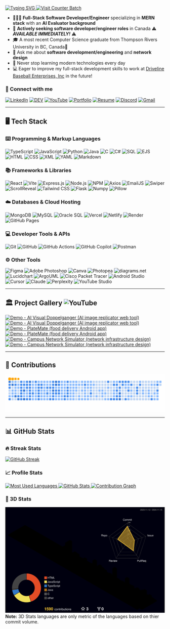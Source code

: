 <!-- INTRO -->
<a href="https://github.com/Ryo-samuraiJP/readme-typing-svg">
  <img src="https://readme-typing-svg.demolab.com?font=Lora&weight=500&size=40&duration=1500&pause=750&center=true&vCenter=true&width=900&height=100&lines=Hi+there!+I+am+Ryoichi+Homma%E2%9A%BE;Your+future+favorite...;Full-Stack+Software+Developer/Engineer%F0%9F%A7%91%F0%9F%8F%BB%E2%80%8D%F0%9F%92%BB" alt="Typing SVG" />
</a>

<a href="https://visitcount.itsvg.in">
  <img src="https://visitcount.itsvg.in/api?id=Ryo-samuraiJP&label=Profile%20Views&color=1&icon=5&pretty=true" alt="Visit Counter Batch" />
</a>

- 👨🏻‍💻 **Full-Stack Software Developer/Engineer** specializing in **MERN stack** with an **AI Evaluator background**
- 💼 **Actively seeking software developer/engineer roles** in Canada ⚠️ _**AVAILABLE IMMEDIATELY!**_ ⚠️
- 🎓 A most recent Computer Science graduate from Thompson Rivers University in BC, Canada🍁
- 💬 Ask me about **software development/engineering** and **network design**
- 🌱 Never stop learning modern technologies every day
- 💻 Eager to improve my full-stack development skills to work at [Driveline Baseball Enterprises, Inc](https://www.drivelinebaseball.com/) in the future!
<!-- - 🌐 Check out my [Portfolio](https://ryoichihomma.me/) and [Resume](https://drive.google.com/file/d/1wizgvyY7ORhtismc_3ec6tZ-MDwjs2NC/view?usp=sharing)// -->

### 🔗 Connect with me
<!--
<code>[![LinkedIn](https://skillicons.dev/icons?i=linkedin)](https://www.linkedin.com/in/ryoichihomma/)</code>
<code>[![DEV](https://skillicons.dev/icons?i=devto)](https://dev.to/ryoichihomma)</code>
<code>[![YouTube](https://go-skill-icons.vercel.app/api/icons?i=youtube)](https://www.youtube.com/channel/UC7f92Y8DjOY1r8gL0Blt0gQ)</code>
<code>[![Discord](https://skillicons.dev/icons?i=discord)](https://discord.com/users/1233363421207199827/)</code>
<code>[![Gmail](https://skillicons.dev/icons?i=gmail)](mailto:r.homma.inbox@gmail.com)</code>
<code>[![Portfolio](https://go-skill-icons.vercel.app/api/icons?i=portfolio)](https://www.ryoichihomma.me)</code>
-->
[![LinkedIn](https://img.shields.io/badge/LinkedIn-0077B5?style=for-the-badge&logo=linkedin&logoColor=white)](https://www.linkedin.com/in/ryoichihomma/)
[![DEV](https://img.shields.io/badge/dev.to-0A0A0A?style=for-the-badge&logo=devdotto&logoColor=white)](https://dev.to/ryoichihomma)
[![YouTube](https://img.shields.io/badge/YouTube-FF0000?style=for-the-badge&logo=youtube&logoColor=white)](https://www.youtube.com/@rh.project_gallery)
[![Portfolio](https://custom-icon-badges.demolab.com/badge/Portfolio-255E63?style=for-the-badge&logo=globe&logoColor=white)](https://ryoichihomma.me/)
[![Resume](https://custom-icon-badges.demolab.com/badge/Download_Resume-pink?style=for-the-badge&logo=download&logoColor=333)](https://drive.usercontent.google.com/u/0/uc?id=1yGdq2gFQcFMqFplehfuVYZ2vOXEhnQMz&export=download)
[![Discord](https://img.shields.io/badge/Discord-5865F2?style=for-the-badge&logo=discord&logoColor=white)](https://discord.com/users/1233363421207199827/)
[![Gmail](https://img.shields.io/badge/Gmail-D14836?style=for-the-badge&logo=gmail&logoColor=white)](mailto:r.homma.inbox@gmail.com)

<hr/>

<!-- TECK STACK -->
## 🖥️ Tech Stack
### ⌨️ Programming & Markup Languages
![TypeScript](https://img.shields.io/badge/TypeScript%20-%20?style=flat&logo=TypeScript&logoColor=%23FFF&labelColor=%233178C6&color=%233178C6)
![JavaScript](https://img.shields.io/badge/JavaScript-323330.svg?style=flat&logo=javascript&logoColor=F7DF1E&logoSize=auto)
![Python](https://img.shields.io/badge/Python-3776AB?style=flat&logo=python&logoColor=FFE873&logoSize=auto)
![Java](https://custom-icon-badges.demolab.com/badge/Java-5382A1.svg?style=flat&logo=java&logoColor=F89820&logoSize=auto)
![C](https://custom-icon-badges.demolab.com/badge/C-03599C.svg?style=flat&logo=c-in-hexagon&logoColor=white&logoSize=auto)
![C#](https://custom-icon-badges.demolab.com/badge/C%23-68217A.svg?style=flat&logo=cs2&logoColor=white&logoSize=auto)
![SQL](https://custom-icon-badges.demolab.com/badge/SQL-FF1493.svg?style=flat&logo=database&logoColor=white&logoSize=auto)
![EJS](https://img.shields.io/badge/EJS%20-%20?style=flat&logo=EJS&logoColor=black&logoSize=auto&color=B4CA65)
![HTML](https://img.shields.io/badge/HTML-E34F26?style=flat&logo=HTML5&logoColor=white&logoSize=auto)
![CSS](https://img.shields.io/badge/CSS-1572B6?style=flat&logo=CSS3&logoColor=white&logoSize=auto)
![XML](https://img.shields.io/badge/XML%20-%20?style=flat&logo=xml&logoSize=auto&color=005FAD)
![YAML](https://img.shields.io/badge/YAML-CB171E?style=flat&logo=yaml&logoSize=auto)
![Markdown](https://img.shields.io/badge/Markdown-000000?style=flat&logo=markdown&logoSize=auto)

### 📚 Frameworks & Libraries
![React](https://img.shields.io/badge/React-20232a.svg?style=flat&logo=react&logoColor=61DAFB&logoSize=auto)
![Vite](https://img.shields.io/badge/Vite-B73BFE?style=flat&logo=vite&logoColor=FFD62E&logoSize=auto)
![Express.js](https://img.shields.io/badge/Express.js-404d59.svg?style=flat&logo=express&logoColor=61DAFB)
![Node.js](https://img.shields.io/badge/Node.js-5FA04E?style=flat&logo=node.js&logoColor=white)
![NPM](https://img.shields.io/badge/npm-CB3837.svg?style=flat&logo=npm&logoColor=white&logoSize=auto)
![Axios](https://img.shields.io/badge/Axios%20-%20?style=flat&logo=Axios&color=%235A29E4)
![EmailJS](https://custom-icon-badges.demolab.com/badge/EmailJS-ff8434?style=flat&logo=emailjs&logoSize=auto&labelColor=F3F3F3)
![Swiper](https://img.shields.io/badge/Swiper.js-6332F6?style=flat&logo=Swiper&logoSize=auto)
![ScrollReveal](https://img.shields.io/badge/ScrollReveal.js-FFCB36?style=flat&logo=ScrollReveal&logoColor=black&logoSize=auto)
![Tailwind CSS](https://img.shields.io/badge/Tailwind_CSS-06B6D4?style=flat&logo=tailwind-css&logoColor=white&logoSize=auto)
![Flask](https://img.shields.io/badge/Flask-000000?style=flat&logo=flask&logoColor=white&logoSize=auto)
![Numpy](https://img.shields.io/badge/Numpy-777BB4?style=flat&logo=numpy&logoColor=white&logoSize=auto)
![Pillow](https://custom-icon-badges.demolab.com/badge/Pillow-F3F3F3?style=flat&logo=pillow&logoColor=white&logoSize=auto)

### ☁️ Databases & Cloud Hosting
![MongoDB](https://img.shields.io/badge/MongoDB-47A248.svg?style=flat&logo=mongodb&logoColor=white)
![MySQL](https://img.shields.io/badge/MySQL-4479A1?style=flat&logo=mysql&logoColor=white&logoSize=auto)
![Oracle SQL](https://img.shields.io/badge/Oracle-F80000?style=flat&logo=oracle&logoColor=white&logoSize=auto)
![Vercel](https://img.shields.io/badge/Vercel-000000?style=flat&logo=vercel&logoSize=auto)
![Netlify](https://img.shields.io/badge/Netlify-00C7B7?style=flat&logo=netlify&logoColor=00C7B7&logoSize=auto&labelColor=grey)
![Render](https://img.shields.io/badge/Render-F3F3F3?style=flat&logo=render&logoColor=black&logoSize=auto)
![GitHub Pages](https://img.shields.io/badge/GitHub%20Pages-222222?style=flat&logo=github&logoSize=auto)

### 💻 Developer Tools & APIs
![Git](https://img.shields.io/badge/Git-F05032?style=flat&logo=git&logoColor=white&logoSize=auto)
![GitHub](https://img.shields.io/badge/GitHub-181717?style=flat&logo=GitHub&logoColor=white&logoSize=auto)
![GitHub Actions](https://img.shields.io/badge/GitHub%20Actions-2088FF?style=flat&logo=GitHub%20actions&logoColor=white&logoSize=auto)
![GitHub Copilot](https://img.shields.io/badge/GitHub%20Copilot-000000?style=flat&logo=github%20copilot&logoColor=white&logoSize=auto)
![Postman](https://img.shields.io/badge/Postman-FF6C37?style=flat&logo=postman&logoColor=white&logoSize=auto)

### ⚙️ Other Tools
![Figma](https://img.shields.io/badge/Figma-F24E1E?style=flat&logo=figma&logoColor=white)
![Adobe Photoshop](https://img.shields.io/badge/Photoshop-31A8FF?style=flat&logo=adobe-photoshop&logoColor=001833&logoSize=auto)
![Canva](https://img.shields.io/badge/Canva-00C4CC?style=flat&logo=canva&logoColor=white&logoSize=auto)
![Photopea](https://img.shields.io/badge/Photopea-18A497?style=flat&logo=photopea&logoColor=white&logoSize=auto)
![diagrams.net](https://img.shields.io/badge/diagrams.net-F08705?style=flat&logo=diagrams.net&logoColor=white&logoSize=auto)
![Lucidchart](https://custom-icon-badges.demolab.com/badge/Lucidchart-f96b13?style=flat&logo=lucidchart&logoSize=auto&labelColor=F3F3F3)
![ArgoUML](https://custom-icon-badges.demolab.com/badge/ArgoUML-8DAED3?style=flat&logo=argo-uml&logoSize=auto)
![Cisco Packet Tracer](https://img.shields.io/badge/Cisco%20Packet%20Tracer-1BA0D7?style=flat&logo=cisco&logoSize=auto&labelColor=grey)
![Android Studio](https://img.shields.io/badge/Android%20Studio-3DDC84?style=flat&logo=android-studio&logoColor=white)
![Cursor](https://custom-icon-badges.demolab.com/badge/Cursor-grey?style=flat&logo=cursor-ai&logoSize=auto)
![Claude](https://custom-icon-badges.demolab.com/badge/Claude-f3e9d7?style=flat&logo=claude&logoSize=auto)
![Perplexity](https://img.shields.io/badge/Perplexity-1FB8CD?style=flat&logo=perplexity&logoColor=white&logoSize=auto)
![YouTube Studio](https://img.shields.io/badge/YouTube%20Studio-FF0000?style=flat&logo=youtube%20studio&logoSize=auto)

<hr/>

<!-- PROJECT -->
## 🏛️ Project Gallery ![YouTube](https://img.shields.io/badge/YouTube-%23FF0000?style=plastic&logo=youtube&logoSize=amd)

<!-- BEGIN YOUTUBE-CARDS -->
[![Demo - AI Visual Doppelganger (AI image replicator web tool)](https://ytcards.demolab.com/?id=VT6eddrVVOA&title=Demo+-+AI+Visual+Doppelganger+%28AI+image+replicator+web+tool%29&lang=en&timestamp=1715155400&background_color=%23c9d9f2&title_color=%2324292f&stats_color=%2357606a&max_title_lines=2&width=250&border_radius=5&duration=200 "Demo - AI Visual Doppelganger (AI image replicator web tool)")](https://www.youtube.com/watch?v=VT6eddrVVOA#gh-dark-mode-only)[![Demo - AI Visual Doppelganger (AI image replicator web tool)](https://ytcards.demolab.com/?id=VT6eddrVVOA&title=Demo+-+AI+Visual+Doppelganger+%28AI+image+replicator+web+tool%29&lang=en&timestamp=1715155400&background_color=%230d1117&title_color=%23ffffff&stats_color=%23dedede&max_title_lines=2&width=250&border_radius=5&duration=200 "Demo - AI Visual Doppelganger (AI image replicator web tool)")](https://www.youtube.com/watch?v=VT6eddrVVOA#gh-light-mode-only)
[![Demo - PlateMate (food delivery Android app)](https://ytcards.demolab.com/?id=N_yUfrnbgWI&title=Demo+-+PlateMate+%28food+delivery+Android+app%29&lang=en&timestamp=1715155396&background_color=%23c9d9f2&title_color=%2324292f&stats_color=%2357606a&max_title_lines=2&width=250&border_radius=5&duration=244 "Demo - PlateMate (food delivery Android app)")](https://www.youtube.com/watch?v=N_yUfrnbgWI#gh-dark-mode-only)[![Demo - PlateMate (food delivery Android app)](https://ytcards.demolab.com/?id=N_yUfrnbgWI&title=Demo+-+PlateMate+%28food+delivery+Android+app%29&lang=en&timestamp=1715155396&background_color=%230d1117&title_color=%23ffffff&stats_color=%23dedede&max_title_lines=2&width=250&border_radius=5&duration=244 "Demo - PlateMate (food delivery Android app)")](https://www.youtube.com/watch?v=N_yUfrnbgWI#gh-light-mode-only)
[![Demo - Campus Network Simulator (network infrastructure design)](https://ytcards.demolab.com/?id=ayVUSVRPLqE&title=Demo+-+Campus+Network+Simulator+%28network+infrastructure+design%29&lang=en&timestamp=1715155393&background_color=%23c9d9f2&title_color=%2324292f&stats_color=%2357606a&max_title_lines=2&width=250&border_radius=5&duration=403 "Demo - Campus Network Simulator (network infrastructure design)")](https://www.youtube.com/watch?v=ayVUSVRPLqE#gh-dark-mode-only)[![Demo - Campus Network Simulator (network infrastructure design)](https://ytcards.demolab.com/?id=ayVUSVRPLqE&title=Demo+-+Campus+Network+Simulator+%28network+infrastructure+design%29&lang=en&timestamp=1715155393&background_color=%230d1117&title_color=%23ffffff&stats_color=%23dedede&max_title_lines=2&width=250&border_radius=5&duration=403 "Demo - Campus Network Simulator (network infrastructure design)")](https://www.youtube.com/watch?v=ayVUSVRPLqE#gh-light-mode-only)
<!-- END YOUTUBE-CARDS -->

<hr/>

<!-- CONTRIBUTIONS -->
## 🐍 Contributions
<picture>
  <source media="(prefers-color-scheme: dark)" srcset="https://raw.githubusercontent.com/Ryo-samuraiJP/Ryo-samuraiJP/output/github-contribution-grid-snake-dark.svg">
  <source media="(prefers-color-scheme: light)" srcset="https://raw.githubusercontent.com/Ryo-samuraiJP/Ryo-samuraiJP/output/github-contribution-grid-snake.gif">
  <img alt="Contribution Animation" src="https://raw.githubusercontent.com/Ryo-samuraiJP/Ryo-samuraiJP/output/github-contribution-grid-snake.gif">
</picture>

<hr/>

<!-- STATS -->
## 📊 GitHub Stats
### 🔥 Streak Stats
<a href="https://git.io/streak-stats">
  <img alt="GitHub Streak" src="https://github-streak-stats-three.vercel.app/?user=Ryo-samuraiJP&theme=holi-theme">
</a>

### 📈 Profile Stats
<a href="https://github.com/Ryo-samuraiJP/github-readme-stats?tab=readme-ov-file">
  <img alt="Most Used Languages" src="https://github-readme-stats-xz6a.vercel.app/api/top-langs/?username=Ryo-samuraiJP&layout=compact&theme=holi&langs_count=20">
  <img alt="GitHub Stats" src="https://github-readme-stats-xz6a.vercel.app/api?username=Ryo-samuraiJP&show_icons=true&theme=holi&rank_icon=github&hide=contribs">
</a>
<a href="https://github.com/Ryo-samuraiJP/github-readme-activity-graph">
  <img alt="Contribution Graph" src="https://github-readme-activity-graph-v46a.vercel.app/graph/?username=Ryo-samuraiJP&theme=react-dark" />
</a>

### 🧊 3D Stats
[![3D Stats](./profile-3d-contrib/profile-night-rainbow.svg)](https://github.com/Ryo-samuraiJP/github-profile-3d-contrib)
<b>Note:</b> 3D Stats languages are only metric of the languages based on thier commit volume.
